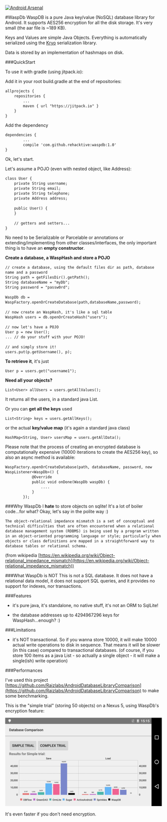 [![Android Arsenal](https://img.shields.io/badge/Android%20Arsenal-WaspDb-green.svg?style=true)](https://android-arsenal.com/details/1/3482)

#WaspDb 
WaspDB is a pure Java key/value (NoSQL) database library for Android. It supports AES256 encryption for all the disk storage. It's very small (the aar file is ~189 KB).

Keys and Values are simple Java Objects. Everything is automatically serialized using the [Kryo]() serialization library.

Data is stored by an implementation of hashmaps on disk.


###QuickStart

To use it with gradle (using jitpack.io):

Add it in your root build.gradle at the end of repositories:



	allprojects {
		repositories {
			...
			maven { url "https://jitpack.io" }
		}
	}
	
Add the dependency

	dependencies {
			...
    	    compile 'com.github.rehacktive:waspdb:1.0'
	}

Ok, let's start.
	
Let's assume a POJO (even with nested object, like Address):

	class User {
		private String username;
		private String email;
		private String telephone;
		private Address address;
		
		public User() {
		}
		
		// getters and setters...
	}

No need to be Serializable or Parcelable or annotations or extending/implementing from other classes/interfaces, the only important thing is to have an **empty constructor**.
	
**Create a database, a WaspHash and store a POJO**

    // create a database, using the default files dir as path, database name and a password
    String path = getFilesDir().getPath();
    String databaseName = "myDb";
    String password = "passw0rd";
    
	WaspDb db = WaspFactory.openOrCreateDatabase(path,databaseName,password);
	
	// now create an WaspHash, it's like a sql table
	WaspHash users = db.openOrCreateHash("users");
	
	// now let's have a POJO
	User p = new User();
	... // do your stuff with your POJO!
	
	// and simply store it!
	users.put(p.getUsername(), p);
	

**To retrieve it**, it's just

	User p = users.get("username1");
	
**Need all your objects?**

	List<User> allUsers = users.getAllValues();
	
It returns all the users, in a standard java List.

Or you can **get all the keys** used

	List<String> keys = users.getAllKeys();

or the actual **key/value map** (it's again a standard java class)

	HashMap<String, User> usersMap = users.getAllData();

Please note that the process of creating an encrypted database is computationally expensive (10000 iterations to create the AES256 key), so also an async method is available:
	
	WaspFactory.openOrCreateDatabase(path, databaseName, password, new WaspListener<WaspDb>() {
                @Override
                public void onDone(WaspDb waspDb) {
                    ....
                }
            });

	
###Why WaspDb
I **hate** to store objects on sqlite! It's a lot of boiler code...for what?
Okay, let's say in the polite way :)

	The object-relational impedance mismatch is a set of conceptual and technical difficulties that are often encountered when a relational database management system (RDBMS) is being used by a program written in an object-oriented programming language or style; particularly when objects or class definitions are mapped in a straightforward way to database tables or relational schema. 
(from wikipedia [https://en.wikipedia.org/wiki/Object-relational_impedance_mismatch](https://en.wikipedia.org/wiki/Object-relational_impedance_mismatch))

###What WaspDb is NOT
This is not a SQL database. It does not have a relational data model, it does not support SQL queries, and it provides no support for indexes, nor transactions.

###Features
- it's pure java, it's standalone, no native stuff, it's not an ORM to SqlLite!

- the database addresses up to 4294967296 keys for WaspHash...enough? :)

###Limitations
- it's NOT transactional. So if you wanna store 10000, it will make 10000 actual write operations to disk in sequence. That means it will be slower (in this case) compared to transactional databases. (of course, if you store 100 items as a java List - so actually a single object - it will make a single(ish) write operation)


###Performances

I've used this project [https://github.com/Raizlabs/AndroidDatabaseLibraryComparison](https://github.com/Raizlabs/AndroidDatabaseLibraryComparison) to make some benchmarking.

This is the "simple trial" (storing 50 objects) on a Nexus 5, using WaspDb's encryption feature:

![image](/images/wasp_comparison.png)

It's even faster if you don't need encryption.
